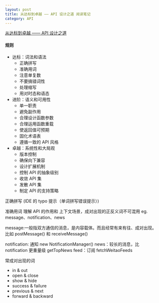 ```yaml
---
layout: post
title: 从达标到卓越 —— API 设计之道 阅读笔记
category: API
---
```


[从达标到卓越 —— API 设计之道](http://taobaofed.org/blog/2017/02/16/a-guide-to-api-design/)

#### 规则

- 达标：词法和语法
    - 正确拼写
    - 准确用词
    - 注意单复数
    - 不要搞错词性
    - 处理缩写
    - 用对时态和语态
- 进阶：语义和可用性
	- 单一职责
	- 避免副作用
	- 合理设计函数参数
	- 合理运用函数重载
	- 使返回值可预期
	- 固化术语表
	- 遵循一致的 API 风格
- 卓越：系统性和大局观
	- 版本控制
	- 确保向下兼容
	- 设计扩展机制
	- 控制 API 的抽象级别
	- 收敛 API 集
	- 发散 API 集
	- 制定 API 的支持策略
	
 正确拼写 (IDE 的 typo 提示（单词拼写错误提示）)
 
 准确用词 
 理解 API 的作用和 上下文场景，成对出现的正反义词不可混用
 eg.
  message、notification、news 
  
  message:一般指双方通信的消息，是内容载体。而且经常有来有往、成对出现。比如 postMessage() 和 receiveMessage()
  
  notification: 通知 new NotificationManager()
  news：较长的消息，比 notification 更重量级 getTopNews
  feed：订阅 fetchWeitaoFeeds
  
  
常成对出现的词
  
- in & out
- open & close
- show & hide
- success & failure
- previous & next
- forward & backward

